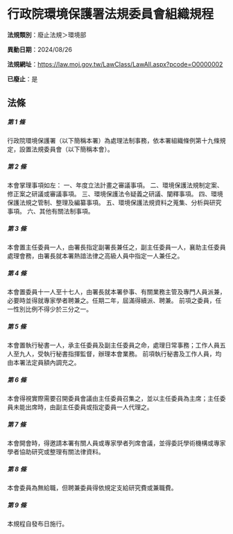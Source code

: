 # 行政院環境保護署法規委員會組織規程

**法規類別**：廢止法規＞環境部

**異動日期**：2024/08/26  

**法規網址**：https://law.moj.gov.tw/LawClass/LawAll.aspx?pcode=O0000002

**已廢止**：是



## 法條
##### 第 1 條
行政院環境保護署（以下簡稱本署）為處理法制事務，依本署組織條例第十九條規定，設置法規委員會（以下簡稱本會）。

##### 第 2 條
本會掌理事項如左：
一、年度立法計畫之審議事項。
二、環境保護法規制定案、修正案之研議或審議事項。
三、環境保護法令疑義之研議、闡釋事項。
四、環境保護法規之管制、整理及編纂事項。
五、環境保護法規資料之蒐集、分析與研究事項。
六、其他有關法制事項。

##### 第 3 條
本會置主任委員一人，由署長指定副署長兼任之，副主任委員一人，襄助主任委員處理會務，由署長就本署熱諳法律之高級人員中指定一人兼任之。

##### 第 4 條
本會置委員十一人至十七人，由署長就本署參事、有關業務主管及專門人員派兼，必要時並得就專家學者聘兼之。任期二年，屆滿得續派、聘兼。
前項之委員，任一性別比例不得少於三分之一。

##### 第 5 條
本會置執行秘書一人，承主任委員及副主任委員之命，處理日常事務；工作人員五人至九人，受執行秘書指揮監督，辦理本會業務。
前項執行秘書及工作人員，均由本署法定員額內調充之。

##### 第 6 條
本會得視實際需要召開委員會議由主任委員召集之，並以主任委員為主席；主任委員未能出席時，由副主任委員或指定委員一人代理之。

##### 第 7 條
本會開會時，得邀請本署有關人員或專家學者列席會議，並得委託學術機構或專家學者協助研究或整理有關法律資料。

##### 第 8 條
本會委員為無給職，但聘兼委員得依規定支給研究費或兼職費。

##### 第 9 條
本規程自發布日施行。


